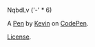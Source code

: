 NqbdLv
('-' * 6) 


A [Pen](http://codepen.io/irishpadres/pen/NqbdLv) by [Kevin](http://codepen.io/irishpadres) on [CodePen](http://codepen.io/).

[License](http://codepen.io/irishpadres/pen/NqbdLv/license).